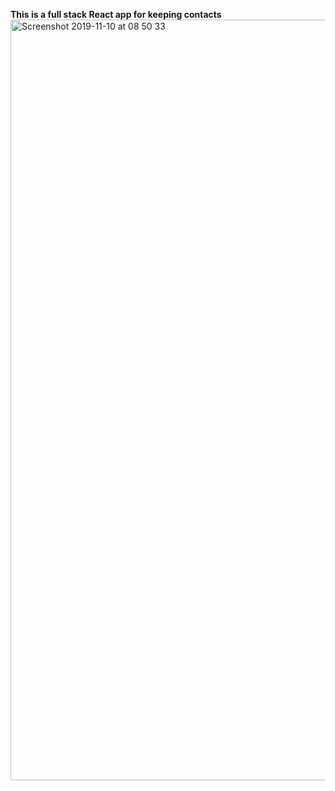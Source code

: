 **This is a full stack React app for keeping contacts**
<img width="1217" alt="Screenshot 2019-11-10 at 08 50 33" src="https://user-images.githubusercontent.com/566047/68540283-0c083c00-0398-11ea-9b3c-741ec8cc0d7a.png">

